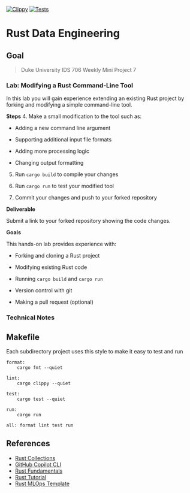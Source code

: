 [![Clippy](https://github.com/nogibjj/IDS706-MiniProject7-RustScriptCli/actions/workflows/lint.yml/badge.svg)](https://github.com/nogibjj/IDS706-MiniProject7-RustScriptCli/actions/workflows/lint.yml)
[![Tests](https://github.com/nogibjj/IDS706-MiniProject7-RustScriptCli/workflows/tests.yml/badge.svg)](https://github.com/nogibjj/IDS706-MiniProject7-RustScriptCli/actions/workflows/tests.yml)


# Rust Data Engineering

## Goal

> Duke University IDS 706 Weekly Mini Project 7


### Lab:  Modifying a Rust Command-Line Tool

In this lab you will gain experience extending an existing Rust project by forking and modifying a simple command-line tool.

**Steps**
4. Make a small modification to the tool such as:

   - Adding a new command line argument
    
   - Supporting additional input file formats
    
   - Adding more processing logic
    
   - Changing output formatting

5. Run `cargo build` to compile your changes  

6. Run `cargo run` to test your modified tool

7. Commit your changes and push to your forked repository


**Deliverable**

Submit a link to your forked repository showing the code changes.


**Goals**

This hands-on lab provides experience with:

- Forking and cloning a Rust project

- Modifying existing Rust code 

- Running `cargo build` and `cargo run`

- Version control with git

- Making a pull request (optional)


### Technical Notes

## Makefile

Each subdirectory project uses this style to make it easy to test and run

```
format:
	cargo fmt --quiet

lint:
	cargo clippy --quiet

test:
	cargo test --quiet

run:
	cargo run 

all: format lint test run
```


## References

* [Rust Collections](https://doc.rust-lang.org/std/collections/index.html)
* [GitHub Copilot CLI](https://www.npmjs.com/package/@githubnext/github-copilot-cli)
* [Rust Fundamentals](https://github.com/alfredodeza/rust-fundamentals)
* [Rust Tutorial](https://nogibjj.github.io/rust-tutorial/)
* [Rust MLOps Template](https://github.com/nogibjj/mlops-template)
